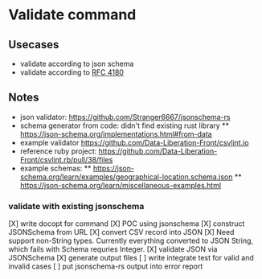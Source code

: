 # Validate command


## Usecases

* validate according to json schema
* validate according to [RFC 4180](https://www.loc.gov/preservation/digital/formats/fdd/fdd000323.shtml)

## Notes

* json validator: https://github.com/Stranger6667/jsonschema-rs
* schema generator from code: didn't find existing rust library
  ** https://json-schema.org/implementations.html#from-data
* example validator https://github.com/Data-Liberation-Front/csvlint.io
* reference ruby project: https://github.com/Data-Liberation-Front/csvlint.rb/pull/38/files
* example schemas: 
  ** https://json-schema.org/learn/examples/geographical-location.schema.json
  ** https://json-schema.org/learn/miscellaneous-examples.html
### validate with existing jsonschema

[X] write docopt for command
[X] POC using jsonschema
  [X] construct JSONSchema from URL
  [X] convert CSV record into JSON
    [X] Need support non-String types. Currently everything converted to JSON String, which fails with Schema requries Integer.
  [X] validate JSON via JSONSchema
  [X] generate output files
  [ ] write integrate test for valid and invalid cases
  [ ] put jsonschema-rs output into error report









